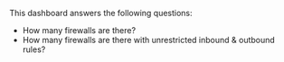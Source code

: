 This dashboard answers the following questions:

- How many firewalls are there?
- How many firewalls are there with unrestricted inbound & outbound rules?
